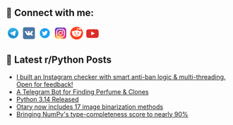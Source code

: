 ## 🔎 Connect with me:
[<img src="https://github.com/bullbesh/bullbesh/blob/main/images/Telegram.png" width="32" height="32" />](https://t.me/bullbesh)
[<img src="https://github.com/bullbesh/bullbesh/blob/main/images/VK.png" width="32" height="32" />](https://vk.com/bullbesh)
[<img src="https://github.com/bullbesh/bullbesh/blob/main/images/Twitter.png" width="32" height="32" />](https://twitter.com/bullbesh1)
[<img src="https://github.com/bullbesh/bullbesh/blob/main/images/Instagram.png" width="32" height="32" />](https://www.instagram.com/bullbesh)
[<img src="https://github.com/bullbesh/bullbesh/blob/main/images/Reddit.png" width="32" height="32" />](https://www.reddit.com/user/bullbesh)
[<img src="https://github.com/bullbesh/bullbesh/blob/main/images/YouTube.png" width="32" height="32" />](https://www.youtube.com/channel/UCtfjRs6uzgq5mfm8S06WTcg)

## 📕 Latest r/Python Posts
<!-- BLOG-POST-LIST:START -->
- [I built an Instagram checker with smart anti-ban logic &amp; multi-threading. Open for feedback!](https://www.reddit.com/r/Python/comments/1o0hk15/i_built_an_instagram_checker_with_smart_antiban/)
- [A Telegram Bot for Finding Perfume &amp; Clones](https://www.reddit.com/r/Python/comments/1o0h25y/a_telegram_bot_for_finding_perfume_clones/)
- [Python 3.14 Released](https://www.reddit.com/r/Python/comments/1o0gfp1/python_314_released/)
- [Otary now includes 17 image binarization methods](https://www.reddit.com/r/Python/comments/1o0gdex/otary_now_includes_17_image_binarization_methods/)
- [Bringing NumPy&#39;s type-completeness score to nearly 90%](https://www.reddit.com/r/Python/comments/1o0echb/bringing_numpys_typecompleteness_score_to_nearly/)
<!-- BLOG-POST-LIST:END -->

